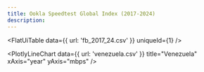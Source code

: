 ```yaml
---
title: Ookla Speedtest Global Index (2017-2024)
description: 
---
```


<FlatUiTable
  data={{
    url: 'fb_2017_24.csv'
  }}
  uniqueId={1}
/>


<PlotlyLineChart
  data={{
    url: 'venezuela.csv'
  }}
  title="Venezuela"
  xAxis="year"
  yAxis="mbps"
/>
